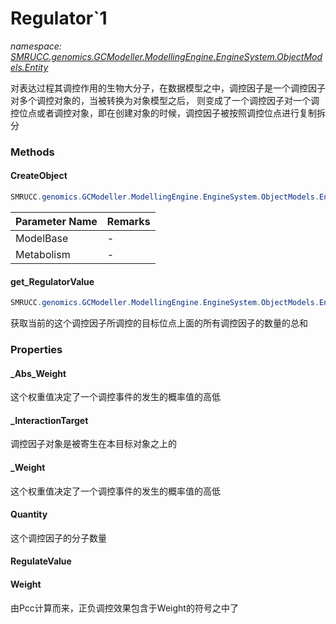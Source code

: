 ﻿# Regulator`1
_namespace: [SMRUCC.genomics.GCModeller.ModellingEngine.EngineSystem.ObjectModels.Entity](./index.md)_

对表达过程其调控作用的生物大分子，在数据模型之中，调控因子是一个调控因子对多个调控对象的，当被转换为对象模型之后，
 则变成了一个调控因子对一个调控位点或者调控对象，即在创建对象的时候，调控因子被按照调控位点进行复制拆分



### Methods

#### CreateObject
```csharp
SMRUCC.genomics.GCModeller.ModellingEngine.EngineSystem.ObjectModels.Entity.Regulator`1.CreateObject(SMRUCC.genomics.GCModeller.Assembly.GCMarkupLanguage.GCML_Documents.XmlElements.SignalTransductions.Regulator,SMRUCC.genomics.GCModeller.ModellingEngine.EngineSystem.ObjectModels.SubSystem.MetabolismCompartment)
```


|Parameter Name|Remarks|
|--------------|-------|
|ModelBase|-|
|Metabolism|-|


#### get_RegulatorValue
```csharp
SMRUCC.genomics.GCModeller.ModellingEngine.EngineSystem.ObjectModels.Entity.Regulator`1.get_RegulatorValue
```
获取当前的这个调控因子所调控的目标位点上面的所有调控因子的数量的总和


### Properties

#### _Abs_Weight
这个权重值决定了一个调控事件的发生的概率值的高低
#### _InteractionTarget
调控因子对象是被寄生在本目标对象之上的
#### _Weight
这个权重值决定了一个调控事件的发生的概率值的高低
#### Quantity
这个调控因子的分子数量
#### RegulateValue

#### Weight
由Pcc计算而来，正负调控效果包含于Weight的符号之中了
